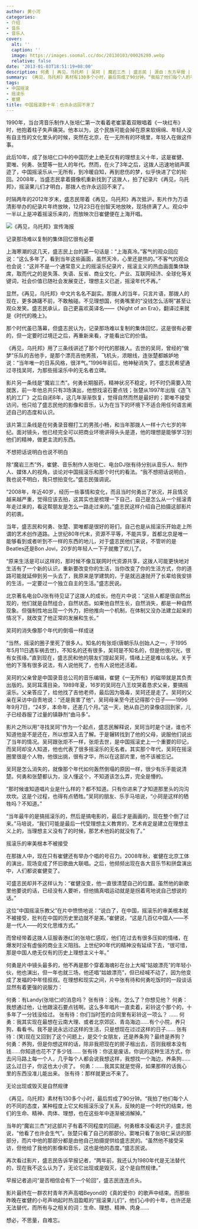 ```yaml
---
author: 黄小河
categories:
- 介绍
- 音乐
- 音乐人
cover:
  alt: ''
  caption: ''
  image: https://images.soomal.cc/doc/20130103/00026280.webp
  relative: false
date: '2013-01-03T18:51:19+08:00'
description: 何勇 | 再见，乌托邦 | 吴珂 | 魔岩三杰 | 盛志民 | 源自：东方早报 | 版权：转载 |  平均/总评分：10.00/30
summary: 《再见，乌托邦》素材有130多个小时，最后剪成了90分钟。“我拍了他们每个人的不同的态度，某种程度上它又和摇滚乐没了关系，反映的是一个时代的结束，他们的生命、精神、肉体、理想，也在这些年中逐渐被消解掉。”当年的“魔岩三杰”对这部片子有着不同程度的回避……
tags:
- 中国摇滚
- 摇滚乐
- 崔健
title: 中国摇滚那十年：也许永远回不来了
---
```


1990年，当台湾音乐制作人张培仁第一次看着老崔蒙着双眼唱着《一块红布》时，他抱着柱子失声痛哭。他本以为，这个民族可能会掉在原来软绵绵、年轻人没有自主性的文化里头的时候，突然在北京，在一无所有的环境里，年轻人在做这件事。

此后10年，成了张培仁口中的中国历史上绝无仅有的理想主义十年，这是崔健、窦唯、何勇、张楚等一批人的年代。然而，在火了3年之后，这拨人迅速地销声匿迹了，中国摇滚乐从一无所有，到冷暖自知，再到悲伤的梦，似乎快进了它的轮回。2008年，当盛志民拿着摄像机重新找到了这拨人，拍了纪录片《再见，乌托邦》，摇滚果儿们才明白，那拨人也许永远回不来了。

时隔两年的2012年岁末，盛志民带着《再见，乌托邦》再次抵沪，影片作为万语清影举办的纪录片年终放映，12月23日在创智天地放映，现场挤满了人。观众中一半以上是冲着摇滚乐来的，而放映次日崔健便在上海开唱。

![《再见，乌托邦》宣传海报](https://images.soomal.cc/doc/20130103/00026279.webp)





记录那场难以复制的集体回忆很有必要

上海寒潮的这几天，盛志民上台的第一句话是：“上海真冷。”客气的观众回应说：“这么多年了，看到当年这些画面，虽然天冷，心里还是热的。”不客气的观众也会说：“这并不是一个通常意义上的摇滚乐纪录片，摇滚主义的热血画面集体缺席，取而代之的是失落、失语、反省、商业文化、产业、互联网经济、全球化等关键词，社会价值已随社会发展变迁，理想主义已逝，摇滚年代不再。”

显然，《再见，乌托邦》中文片名名不副实。那拨人的当年，只言片语，那拨人的现在，更多踌躇不前，不敢触碰。不见理想国，何勇嘴里的“没钱怎么活啊”甚至让观众发笑。盛志民承认，自己更喜欢英译名――《Night of an Era》，翻译过来就是《时代的晚上》。

那个时代虽已落幕，但盛志民认为，记录那场难以复制的集体回忆，这是很有必要的，但一定要时过境迁之后，再重新来看，才能看出它的价值。

《再见，乌托邦》用了三条线讲述了那个时代的那拨人。去世的吴珂，曾经的“做梦”乐队的吉他手，是那个漂亮吉他男孩，飞机头，浓眼线，连张楚都嫉妒地说：“当年唯一的日系风格，很洋气。”1996年前后，他神秘消失了。盛志民希望通过寻找吴珂，为那些摇滚乐中的无名者立碑。

影片另一条线是“魔岩三杰”。何勇长期服药，精神状况不稳定，时不时仍需要入院就医，前一年他总共只有3场演出，他想找滚石要点钱；张楚从1997年出版《造飞机的工厂》之后自闭8年，这几年渐渐恢复，觉得自然而然是最好的；窦唯不接受访问，他只给了盛志民他的影像和音乐，认为在当下的环境下不适合用任何语言阐述自己的态度和认识。

该片第三条线是在何勇录音棚打工的男孩小畅，和当年那拨人一样十六七岁的年纪。面对镜头，他已经完全可以把商业环境讲得头头是道，他的理想是能够学习到他们的精神，做更主流的东西。

不想把话说明白也说不明白

除“魔岩三杰”外，崔健、音乐制作人张培仁、电台DJ张有待分别从音乐人、制作人、媒体人的视角，谈论对中国摇滚乐和那个时代的看法。“我不想把话说明白，我也说不明白，我只想拍变化。”盛志民强调说。

“2008年，年近40岁，经历一些事情和变化，而且当时何勇出了状况，并且情况越来越严重，觉得应该去拍，这其实也是梳理一下自己，自己是怎么从一个摇滚青年走过来的，看这帮朋友是怎么一路走过来的。”盛志民这样介绍自己拍摄这部影片的初衷。

当年，盛志民和何勇、张楚、窦唯都是很好的哥们，自己也是从摇滚乐开始走上所谓的艺术创作道路。上世纪80年代末，资源不平等，不能共享，首都北京是唯一能够看到或者听到不一样的东西的地儿，对于盛志民他们来说，不管听的是Beatles还是Bon Jovi，20岁的年轻人一下子就撒了欢儿了。

“原来生活是可以这样的，那时候不像互联网时代资源共享，这拨人可能更快地对生活有了一个新的认识，重新要改变你的生活，当你改变了你的生活方式，你的道路可能就延伸到另一头去了，我原来是学建筑的，于是就迅速抛开了长辈给我安排的生活，一定要过一个独立自主的生活。”盛志民说。

北京著名电台DJ张有待见证了这拨人的成长，他在片中说：“这些人都是很自然出现的，他们就是自然组合，自然状态。如果他自然生长，自然消失，都是一种自然现象。但强制性地出现一个外力，把他推向一个机制，在体制又没办法建立起来的情况下，就改变了他正常的发展和生长。”

吴珂的消失像那个年代的倒塌一样成谜

“当然，摇滚的圈子里死了很多人。知名的有张炬(唐朝乐队创始人之一，于1995年5月11日遇车祸去世)，不知名的还有很多，吴珂是不知名的，但是他很闪光，很有女孩缘。”直到现在，盛志民和他的朋友们提起吴珂，情绪上还是难以名状。关于他的下落有很多说法，有人说他死了，也有人说他还活着。

吴珂的父亲曾是中国录音总公司的音乐编辑，崔健《一无所有》的磁带就是其负责出版的。吴珂耳濡目染，1989年夏，16岁的吴珂在八王坟哭着恳求父亲，要搞摇滚乐。父亲答应了，给他找了吉他老师，最后因为吸毒，吴珂还是走了。吴珂的父亲在采访中自责地说：“还是我害了他”，吴珂母亲至今还记得那个日子――1996年9月7日，“24岁，本命年，还差几个月。”这一天，她从自己的录像店回到家，儿子已经吞服了过量的镇静剂“曲马多”。

影片之所以用“寻找吴珂”作为一个起点，盛志民解释说，吴珂当时是个谜，谁也不知道他是不是还在，所以想深入去了解。于是辗转找到了他的父母，说服他们说出了当年的情况。吴珂跟张炬不一样，张炬去世，是中国摇滚史上一个重要的印记，而吴珂却没人知道，他也代表了很多摇滚乐的无名者。其实那个年代，吴珂在摇滚圈里很是个人物，他很出挑，很有才华，所以在这部片里，他不该被忘记。

吴珂是怎么消失的，就像那个年代如何轰然倒塌的原因一样，很少有乐手能说清楚。何勇和张楚都认为，没人懂这个，不知道该怎么弄，完全是懵的。

“那时候谁知道唱片业是什么样的？都不知道。只有你进来了才知道那里头的沟沟坎坎。这是个过程，也得有点牺牲。”吴珂的朋友、乐手马培说，“小珂是这样的牺牲吗？不知道。”

“当年最牛的是搞摇滚乐的，然后是搞电影的，最后才是画画的，现在整个倒了过来。”马培说，“我们可能是最后一代受理想主义教育的，艺术肯定是建立在理想主义上的，当理想主义没有了的时候，那艺术他妈的就没有了。”

摇滚乐的审美根本不被接受

在那拨人中，现在只有崔健还有举办个唱的号召力。2008年秋，崔健在北京工体的演出，现场变成了怀旧歌曲大联唱。之后，他频频出现在各大音乐节和拼盘演出中，人们都说崔健变了。

可盛志民却并不这样认为：“崔健没变，他一直很清楚自己的位置。虽然他的新歌里他要说的话，已经没有人要听，但他搞真唱运动就是是拐着弯地说自己想说的话。”

这位“中国摇滚乐教父”在片中愤愤地说：“说白了，在中国，摇滚乐的审美根本就不被接受，批判在中国的历史里边就不是美。”崔健说，“这是几百亿中国人――不是一代人――的文化思维方式。”

而曾经带着这拨人征服香港红|的张培仁感叹，他们在过去有很多压抑的情绪，在爆发时没有虚佞的商业主义阻挡。上世纪90年代的精神没有延续下去，“很可惜，那是中国人绝无仅有的历史上理想主义十年。”

何勇是片中镜头最多的，他不再是那个穿着海魂衫在台上大喊“姑娘漂亮”的年轻小伙，他也演出，但一年也就三场，他还唱“姑娘漂亮”，但已经喊不动了，因为他变成了发福的中年怪叔叔。在理想和现实之间，片中张有待和何勇吃饭时的一段谈话显然有着更强的说服力：


何勇：有Landy(张培仁)的消息吗？
张有待：没有。怎么了？你想见他？
何勇：我想通过他，让他跟滚石要点钱啊。这么多年唱片一直卖着，彩铃这个那个的，十多年了一分钱没给过。
张有待：你们当时签的合同里有彩铃这一项么？
……
何勇：我其实现在最想在云南大理、或者北京郊区、青岛海边……有个小院，养只狗，看看书。我不是说永远过这样的生活，只是想现在过过这样的日子……
张有待：(笑)现在又回到了这个问题上，是交个女朋友，还是养条狗？最终是养狗？
何勇：养狗，但是你想这样的话，除非我把现在的房子租出去，否则我根本没有钱……你知道也花不了多少钱……
张有待：你这是废话，你说的这种生活方式，你去问马路上每一个人，几乎每个人都会说我想这样，我想找一个海边，养条狗……这么过日子，你这也太小资了。
何勇：……我其实就是觉得，如果那样的话我心里的东西没准儿能出来。
张有待：那样就更出不来了。


无论出现或毁灭是自然规律

《再见，乌托邦》素材有130多个小时，最后剪成了90分钟。“我拍了他们每个人的不同的态度，某种程度上它又和摇滚乐没了关系，反映的是一个时代的结束，他们的生命、精神、肉体、理想，也在这些年中逐渐被消解掉。”

当年的“魔岩三杰”对这部片子有着不同程度的回避。何勇根本没看这片子，盛志民说，“他看了也许会生气”。张楚只看了自己的那部分。窦唯只看了张培仁采访的那部分，而片中他的那部分都是由他自己拍摄提供给盛志民的。“虽然他不接受采访，但他给了我他的影像和音乐，这也是他的态度。”盛志民说。

再次看过影片，盛志民告诉早报记者，“两年前，我还认为1980年代是无法替代的，现在我不这么认为了，无论它出现或是毁灭，这个是自然规律。”

早报记者追问“是否相信会有下一个轮回”，盛志民连连点头。

影片最终在一群农村青年齐声高唱Beyond的《真的爱你》的歌声中结束。而那些昨晚在崔健的小号声响起时热泪盈眶的“摇滚果儿们”，他们心中的十年，也许还是无法替代，而所有与之相关的词：生命、理想、精神、肉身……

想必，不思量，自难忘。